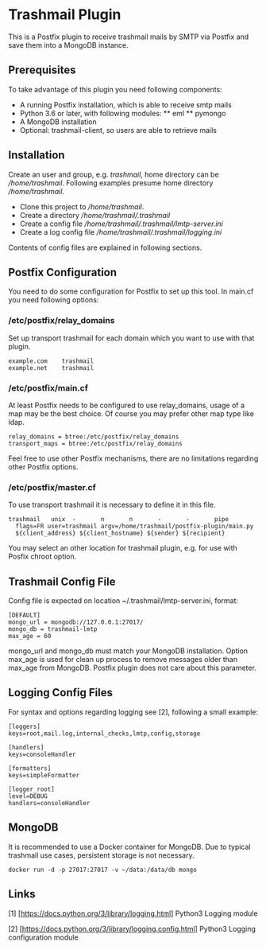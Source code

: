 # Trashmail Plugin

This is a Postfix plugin to receive trashmail mails by SMTP via Postfix and
save them into a MongoDB instance.

## Prerequisites

To take advantage of this plugin you need following components:

* A running Postfix installation, which is able to receive smtp mails
* Python 3.6 or later, with following modules:
** eml
** pymongo
* A MongoDB installation
* Optional: trashmail-client, so users are able to retrieve mails

## Installation

Create an user and group, e.g. *trashmail*, home directory can be */home/trashmail*.
Following examples presume home directory */home/trashmail*.

* Clone this project to  */home/trashmail*.
* Create a directory */home/trashmail/.trashmail*
* Create a config file */home/trashmail/.trashmail/lmtp-server.ini*
* Create a log config file */home/trashmail/.trashmail/logging.ini*

Contents of config files are explained in following sections.

## Postfix Configuration

You need to do some configuration for Postfix to set up this tool.
In main.cf you need following options:

### /etc/postfix/relay_domains

Set up transport trashmail for each domain which you want to use with that
plugin.

    example.com    trashmail
    example.net    trashmail

### /etc/postfix/main.cf

At least Postfix needs to be configured to use relay_domains, usage of a map
may be the best choice. Of course you may prefer other map type like ldap.

    relay_domains = btree:/etc/postfix/relay_domains
    transport_maps = btree:/etc/postfix/relay_domains
   
Feel free to use other Postfix mechanisms, there are no limitations regarding
other Postfix options.

### /etc/postfix/master.cf

To use transport trashmail it is necessary to define it in this file.

    trashmail   unix  -       n       n       -       -       pipe
      flags=FR user=trashmail argv=/home/trashmail/postfix-plugin/main.py
      ${client_address} ${client_hostname} ${sender} ${recipient}

You may select an other location for trashmail plugin, e.g. for use with Posfix
chroot option.

## Trashmail Config File

Config file is expected on location ~/.trashmail/lmtp-server.ini, format:

    [DEFAULT]
    mongo_url = mongodb://127.0.0.1:27017/
    mongo_db = trashmail-lmtp
    max_age = 60

mongo_url and mongo_db must match your MongoDB installation. Option max_age is used
for clean up process to remove messages older than max_age from MongoDB. Postfix
plugin does not care about this parameter.

## Logging Config Files

For syntax and options regarding logging see [2], following a small example:

```
[loggers]
keys=root,mail.log,internal_checks,lmtp,config,storage

[handlers]
keys=consoleHandler

[formatters]
keys=simpleFormatter

[logger_root]
level=DEBUG
handlers=consoleHandler
```

## MongoDB

It is recommended to use a Docker container for MongoDB. Due to
typical trashmail use cases, persistent storage is not necessary.

    docker run -d -p 27017:27017 -v ~/data:/data/db mongo

## Links

[1] [https://docs.python.org/3/library/logging.html] Python3 Logging module

[2] [https://docs.python.org/3/library/logging.config.html] Python3 Logging configuration module
